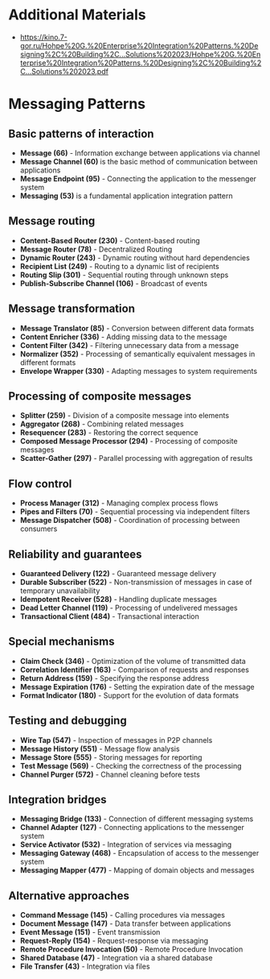 # Additional Materials
- https://kino.7-gor.ru/Hohpe%20G.%20Enterprise%20Integration%20Patterns.%20Designing%2C%20Building%2C...Solutions%202023/Hohpe%20G.%20Enterprise%20Integration%20Patterns.%20Designing%2C%20Building%2C...Solutions%202023.pdf
# Messaging Patterns

## Basic patterns of interaction
- **Message (66)** - Information exchange between applications via channel
- **Message Channel (60)** is the basic method of communication between applications
- **Message Endpoint (95)** - Connecting the application to the messenger system
- **Messaging (53)** is a fundamental application integration pattern

## Message routing
- **Content-Based Router (230)** - Content-based routing
- **Message Router (78)** - Decentralized Routing
- **Dynamic Router (243)** - Dynamic routing without hard dependencies
- **Recipient List (249)** - Routing to a dynamic list of recipients
- **Routing Slip (301)** - Sequential routing through unknown steps
- **Publish-Subscribe Channel (106)** - Broadcast of events

## Message transformation
- **Message Translator (85)** - Conversion between different data formats
- **Content Enricher (336)** - Adding missing data to the message
- **Content Filter (342)** - Filtering unnecessary data from a message
- **Normalizer (352)** - Processing of semantically equivalent messages in different formats
- **Envelope Wrapper (330)** - Adapting messages to system requirements

## Processing of composite messages
- **Splitter (259)** - Division of a composite message into elements
- **Aggregator (268)** - Combining related messages
- **Resequencer (283)** - Restoring the correct sequence
- **Composed Message Processor (294)** - Processing of composite messages
- **Scatter-Gather (297)** - Parallel processing with aggregation of results

## Flow control
- **Process Manager (312)** - Managing complex process flows
- **Pipes and Filters (70)** - Sequential processing via independent filters
- **Message Dispatcher (508)** - Coordination of processing between consumers

## Reliability and guarantees
- **Guaranteed Delivery (122)** - Guaranteed message delivery
- **Durable Subscriber (522)** - Non-transmission of messages in case of temporary unavailability
- **Idempotent Receiver (528)** - Handling duplicate messages
- **Dead Letter Channel (119)** - Processing of undelivered messages
- **Transactional Client (484)** - Transactional interaction

## Special mechanisms
- **Claim Check (346)** - Optimization of the volume of transmitted data
- **Correlation Identifier (163)** - Comparison of requests and responses
- **Return Address (159)** - Specifying the response address
- **Message Expiration (176)** - Setting the expiration date of the message
- **Format Indicator (180)** - Support for the evolution of data formats

## Testing and debugging
- **Wire Tap (547)** - Inspection of messages in P2P channels
- **Message History (551)** - Message flow analysis
- **Message Store (555)** - Storing messages for reporting
- **Test Message (569)** - Checking the correctness of the processing
- **Channel Purger (572)** - Channel cleaning before tests

## Integration bridges
- **Messaging Bridge (133)** - Connection of different messaging systems
- **Channel Adapter (127)** - Connecting applications to the messenger system
- **Service Activator (532)** - Integration of services via messaging
- **Messaging Gateway (468)** - Encapsulation of access to the messenger system
- **Messaging Mapper (477)** - Mapping of domain objects and messages

## Alternative approaches
- **Command Message (145)** - Calling procedures via messages
- **Document Message (147)** - Data transfer between applications
- **Event Message (151)** - Event transmission
- **Request-Reply (154)** - Request-response via messaging
- **Remote Procedure Invocation (50)** - Remote Procedure Invocation
- **Shared Database (47)** - Integration via a shared database
- **File Transfer (43)** - Integration via files